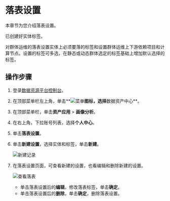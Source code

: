 # 落表设置

本章节为您介绍落表设置。

已创建好实体标签。

对群体运维的落表设置实体上必须要落的标签和设置群体运维上下游依赖项目和计算节点。设置的标签可多选，在静态或动态群体选定的标签基础上增加默认选择的标签。

## 操作步骤

1.  登录[数据资源平台控制台](https://dataq.console.aliyun.com)。

2.  在顶部菜单栏左上角，单击**![菜单](https://static-aliyun-doc.oss-accelerate.aliyuncs.com/assets/img/zh-CN/6504337061/p188771.png)**图标，选择**数据资产中心**。

3.  在顶部菜单栏，单击**资产应用** \> **画像分析**。

4.  在右上角，下拉账号列表，选择**个人中心**。

5.  单击**落表设置**。

6.  单击**新建设置**，选择实体和标签，单击**新建**。

    ![新建记录](https://static-aliyun-doc.oss-accelerate.aliyuncs.com/assets/img/zh-CN/4427160161/p212473.png)

7.  在落表设置页面，可查看新建的设置，也看编辑和删除新建的设置。

    ![查看落表](https://static-aliyun-doc.oss-accelerate.aliyuncs.com/assets/img/zh-CN/1180200161/p208814.png)

    -   单击落表设置后的**编辑**，修改落表标签，单击**确定**。
    -   单击落表设置后的**删除**，单击**确定**，删除落表设置。

